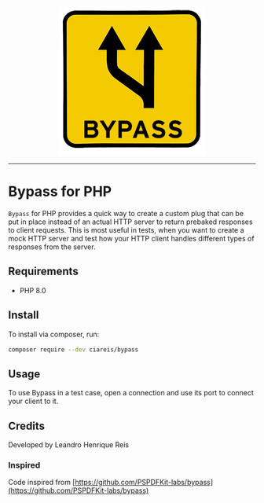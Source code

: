 <div align="center">
	<p><img  src="docs/img/logo.png" alt="PowerGrid Logo"></p>
</div>

------
 
 
 # Bypass for PHP

`Bypass` for PHP provides a quick way to create a custom plug that can be put in place instead of an actual HTTP server to return prebaked responses to client requests. This is most useful in tests, when you want to create a mock HTTP server and test how your HTTP client handles different types of responses from the server.

## Requirements

- PHP 8.0

## Install

To install via composer, run:

```bash
composer require --dev ciareis/bypass
```

## Usage
To use Bypass in a test case, open a connection and use its port to connect your client to it.

## Credits
Developed by Leandro Henrique Reis

### Inspired

Code inspired from [https://github.com/PSPDFKit-labs/bypass](https://github.com/PSPDFKit-labs/bypass)


